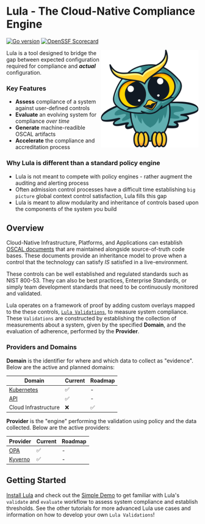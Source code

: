 # Lula - The Cloud-Native Compliance Engine

[![Go version](https://img.shields.io/github/go-mod/go-version/defenseunicorns/lula?filename=go.mod)](https://go.dev/)
[![OpenSSF Scorecard](https://api.securityscorecards.dev/projects/github.com/defenseunicorns/lula/badge)](https://api.securityscorecards.dev/projects/github.com/defenseunicorns/lula)

<img align="right" alt="lula logo" src="./images/lula.svg" height="256" />

Lula is a tool designed to bridge the gap between expected configuration required for compliance and **_actual_** configuration.

### Key Features
* **Assess** compliance of a system against user-defined controls
* **Evaluate** an evolving system for compliance _over time_
* **Generate** machine-readible OSCAL artifacts
* **Accelerate** the compliance and accreditation process

### Why Lula is different than a standard policy engine
* Lula is not meant to compete with policy engines - rather augment the auditing and alerting process
* Often admission control processes have a difficult time establishing `big picture` global context control satisfaction, Lula fills this gap
* Lula is meant to allow modularity and inheritance of controls based upon the components of the system you build

## Overview

Cloud-Native Infrastructure, Platforms, and Applications can establish [OSCAL documents](https://pages.nist.gov/OSCAL/about/) that are maintained alongside source-of-truth code bases. These documents provide an inheritance model to prove when a control that the technology can satisfy _IS_ satisfied in a live-environment.

These controls can be well established and regulated standards such as NIST 800-53. They can also be best practices, Enterprise Standards, or simply team development standards that need to be continuously monitored and validated.

Lula operates on a framework of proof by adding custom overlays mapped to the these controls, [`Lula Validations`](./docs/reference/README.md), to measure system compliance. These `Validations` are constructed by establishing the collection of measurements about a system, given by the specified **Domain**, and the evaluation of adherence, performed by the **Provider**. 

### Providers and Domains

**Domain** is the identifier for where and which data to collect as "evidence". Below are the active and planned domains:

| Domain | Current | Roadmap |
|----------|----------|----------|
| [Kubernetes](./docs/reference/domains/kubernetes-domain.md) | ✅ | - |
| [API](./docs/reference/domains/api-domain.md) | ✅ | - |
| Cloud Infrastructure | ❌ | ✅ |

**Provider** is the "engine" performing the validation using policy and the data collected. Below are the active providers:

| Provider | Current | Roadmap |
|----------|----------|----------|
| [OPA](./docs/reference/providers/opa-provider.md) | ✅ | - |
| [Kyverno](./docs/reference/providers/kyverno-provider.md) | ✅ | - |

## Getting Started

[Install Lula](./docs/getting-started/README.md) and check out the [Simple Demo](./docs/getting-started/simple-demo.md) to get familiar with Lula's `validate` and `evaluate` workflow to assess system compliance and establish thresholds. See the other tutorials for more advanced Lula use cases and information on how to develop your own `Lula Validations`! 
